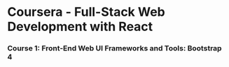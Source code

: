 # Coursera - Full-Stack Web Development with React
### Course 1: Front-End Web UI Frameworks and Tools: Bootstrap 4

